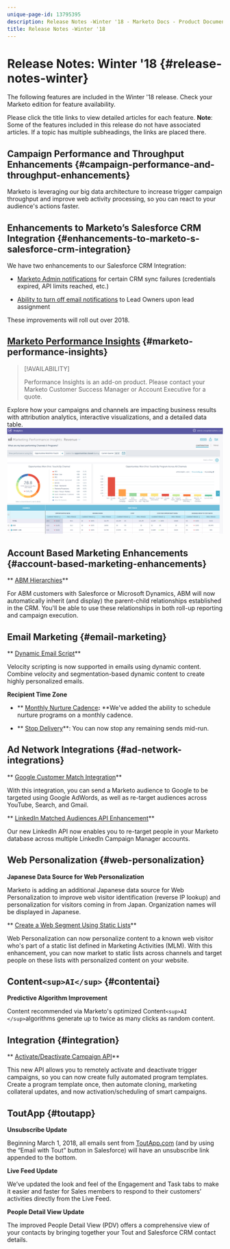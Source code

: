 ```yaml
---
unique-page-id: 13795395
description: Release Notes -Winter '18 - Marketo Docs - Product Documentation
title: Release Notes -Winter '18
---
```


# Release Notes: Winter '18 {#release-notes-winter}

The following features are included in the Winter '18 release. Check your Marketo edition for feature availability.

Please click the title links to view detailed articles for each feature. **Note**: Some of the features included in this release do not have associated articles. If a topic has multiple subheadings, the links are placed there.

## Campaign Performance and Throughput Enhancements {#campaign-performance-and-throughput-enhancements}

Marketo is leveraging our big data architecture to increase trigger campaign throughput and improve web activity processing, so you can react to your audience's actions faster.

## Enhancements to Marketo’s Salesforce CRM Integration {#enhancements-to-marketo-s-salesforce-crm-integration}

We have two enhancements to our Salesforce CRM Integration:

* [Marketo Admin notifications](../../product-docs/core-marketo-concepts/miscellaneous/understanding-notifications/notification-types.md) for certain CRM sync failures (credentials expired, API limits reached, etc.)

* [Ability to turn off email notifications](../../product-docs/crm-sync/salesforce-sync/setup/optional-steps/turn-off-email-notifications-to-lead-owner.md) to Lead Owners upon lead assignment

These improvements will roll out over 2018.

## [Marketo Performance Insights](../../product-docs/reporting/performance-insights/performance-insights-overview.md) {#marketo-performance-insights}

>[!AVAILABILITY]
>
>
>Performance Insights is an add-on product. Please contact your Marketo Customer Success Manager or Account Executive for a quote.

Explore how your campaigns and channels are impacting business results with attribution analytics, interactive visualizations, and a detailed data table.   ![](assets/image2018-2-5-7-3a55-3a46.png)

## Account Based Marketing Enhancements {#account-based-marketing-enhancements}

** [ABM Hierarchies](../../product-docs/account-based-marketing/target/named-accounts/abm-hierarchies.md)**

For ABM customers with Salesforce or Microsoft Dynamics, ABM will now automatically inherit (and display) the parent-child relationships established in the CRM. You'll be able to use these relationships in both roll-up reporting and campaign execution.

## Email Marketing {#email-marketing}

** [Dynamic Email Script](../../product-docs/email-marketing/general/using-tokens/create-an-email-script-token.md)**

Velocity scripting is now supported in emails using dynamic content. Combine velocity and segmentation-based dynamic content to create highly personalized emails.

**Recipient Time Zone**

* ** [Monthly Nurture Cadence](../../product-docs/email-marketing/email-programs/email-program-actions/scheduling-with-recipient-time-zone/schedule-email-programs-with-recipient-time-zone.md)**:** **We've added the ability to schedule nurture programs on a monthly cadence.

* ** [Stop Delivery](../../product-docs/email-marketing/email-programs/email-program-actions/scheduling-with-recipient-time-zone/abort-delivery-of-email-programs-scheduled-with-recipient-time-zone.md)**: You can now stop any remaining sends mid-run.

## Ad Network Integrations {#ad-network-integrations}

** [Google Customer Match Integration](../../product-docs/demand-generation/ad-network-integrations/add-google-customer-match-as-a-launchpoint-service.md)**

With this integration, you can send a Marketo audience to Google to be targeted using Google AdWords, as well as re-target audiences across YouTube, Search, and Gmail.

** [LinkedIn Matched Audiences API Enhancement](../../product-docs/demand-generation/ad-network-integrations/add-linkedin-matched-audiences-as-a-launchpoint-service.md)**

Our new LinkedIn API now enables you to re-target people in your Marketo database across multiple LinkedIn Campaign Manager accounts.

## Web Personalization {#web-personalization}

**Japanese Data Source for Web Personalization**

Marketo is adding an additional Japanese data source for Web Personalization to improve web visitor identification (reverse IP lookup) and personalization for visitors coming in from Japan. Organization names will be displayed in Japanese.

** [Create a Web Segment Using Static Lists](../../product-docs/web-personalization/using-web-segments/create-a-segment-using-a-static-list.md)**

Web Personalization can now personalize content to a known web visitor who's part of a static list defined in Marketing Activities (MLM). With this enhancement, you can now market to static lists across channels and target people on these lists with personalized content on your website.

## Content`<sup>AI</sup>` {#contentai}

**Predictive Algorithm Improvement**

Content recommended via Marketo's optimized Content`<sup>AI </sup>`algorithms generate up to twice as many clicks as random content.

## Integration {#integration}

** [Activate/Deactivate Campaign API](http://developers.marketo.com/rest-api/assets/campaigns/)**

This new API allows you to remotely activate and deactivate trigger campaigns, so you can now create fully automated program templates. Create a program template once, then automate cloning, marketing collateral updates, and now activation/scheduling of smart campaigns.

## ToutApp {#toutapp}

**Unsubscribe Update**

Beginning March 1, 2018, all emails sent from [ToutApp.com](http://ToutApp.com) (and by using the “Email with Tout” button in Salesforce) will have an unsubscribe link appended to the bottom.

**Live Feed Update**

We’ve updated the look and feel of the Engagement and Task tabs to make it easier and faster for Sales members to respond to their customers’ activities directly from the Live Feed.

**People Detail View Update**

The improved People Detail View (PDV) offers a comprehensive view of your contacts by bringing together your Tout and Salesforce CRM contact details.
